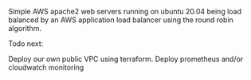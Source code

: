 Simple AWS apache2 web servers running on ubuntu 20.04 being load balanced by an AWS application load balancer using the round robin algorithm.

Todo next:

Deploy our own public VPC using terraform.
Deploy prometheus and/or cloudwatch monitoring
